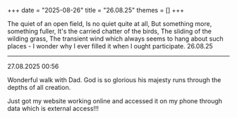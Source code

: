 +++
date = "2025-08-26"
title = "26.08.25"
themes = []
+++

The quiet of an open field,
Is no quiet quite at all,
But something more, something fuller,
It's the carried chatter of the birds,
The sliding of the wilding grass,
The transient wind which always seems to hang about such places -
I wonder why I ever filled it when I ought participate.
26.08.25

---

27.08.2025 00:56

Wonderful walk with Dad. God is so glorious his majesty runs through the depths of all creation.

Just got my website working online and accessed it on my phone through data which is external access!!!
